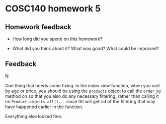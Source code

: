 # COSC140 homework 5

## Homework feedback

 * How long did you spend on this homework?

 * What did you think about it?  What was good?  What could be improved?

## Feedback

N

One thing that needs some fixing: 
in the index view function, when you sort by age or price, you should be using the `products` object to call the `order_by` method on so that you also do any necessary filtering, rather than calling it on `Product.objects.all()...` since tht will get rid of the filtering that may have happened earlier in the function.

Everything else looked fine.

